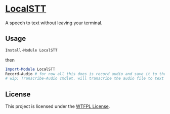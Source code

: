 ﻿# [LocalSTT](https://www.powershellgallery.com/packages/LocalSTT)

A speech to text without leaving your terminal.

## Usage

```PowerShell
Install-Module LocalSTT
```

then

```PowerShell
Import-Module LocalSTT
Record-Audio # for now all this does is record audio and save it to the current directory
# wip: Transcribe-Audio cmdlet. will transcribe the audio file to text
```

## License

This project is licensed under the [WTFPL License](LICENSE).
